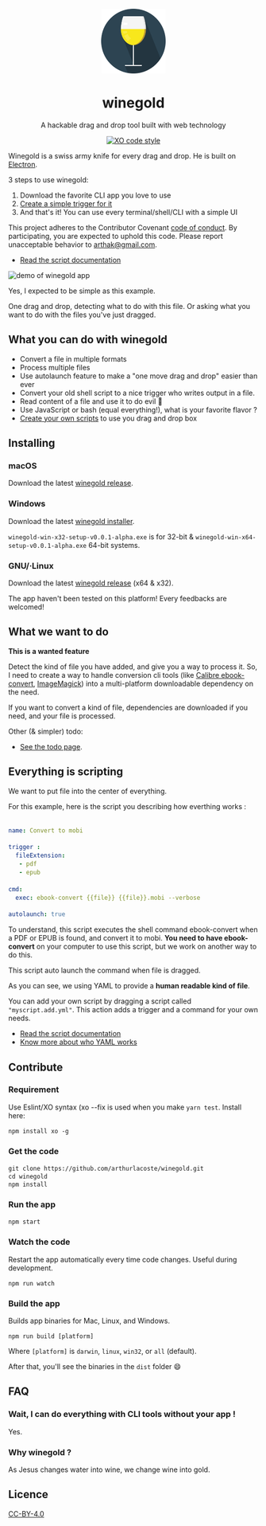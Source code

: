<p align="center">
  <img src="src/assets/img/logo.svg" height="130">
  <h1 align="center">winegold</h1>
  <p align="center">A hackable drag and drop tool built with web technology<p>
  <p align="center"><a href="https://github.com/sindresorhus/xo"><img src="https://img.shields.io/badge/code_style-XO-5ed9c7.svg" alt="XO code style"></a></p>
</p>

Winegold is a swiss army knife for every drag and drop. He is built on [Electron](https://github.com/electron/electron).

3 steps to use winegold:
1. Download the favorite CLI app you love to use
2. [Create a simple trigger for it](docs/scripts.md)
3. And that's it! You can use every terminal/shell/CLI with a simple UI

This project adheres to the Contributor Covenant [code of conduct](code-of-conduct.md).
By participating, you are expected to uphold this code. Please report unacceptable behavior to arthak@gmail.com.

- [Read the script documentation](docs/scripts.md)

![demo of winegold app](src/assets/img/demo.gif)

Yes, I expected to be simple as this example.

One drag and drop, detecting what to do with this file. Or asking what you want to do with the files you've just dragged.

## What you can do with winegold

- Convert a file in multiple formats
- Process multiple files
- Use autolaunch feature to make a "one move drag and drop" easier than ever
- Convert your old shell script to a nice trigger who writes output in a file.
- Read content of a file and use it to do evil :see_no_evil:
- Use JavaScript or bash (equal everything!), what is your favorite flavor ?
- [Create your own scripts](docs/scripts.md) to use you drag and drop box


## Installing

### macOS

Download the latest [winegold release](https://github.com/arthurlacoste/winegold/releases).


### Windows

Download the latest [winegold installer](https://github.com/arthurlacoste/winegold/releases).  

`winegold-win-x32-setup-v0.0.1-alpha.exe` is for 32-bit & `winegold-win-x64-setup-v0.0.1-alpha.exe` 64-bit systems.


### GNU/·Linux

Download the latest [winegold release](https://github.com/arthurlacoste/winegold/releases) (x64 & x32).

The app haven't been tested on this platform! Every feedbacks are welcomed!

## What we want to do

**This is a wanted feature**

Detect the kind of file you have added, and give you a way to process it. So, I need to create a way to handle conversion cli tools (like [Calibre ebook-convert](ebook-convert), [ImageMagick](https://github.com/ImageMagick/ImageMagick)) into a multi-platform downloadable dependency on the need.

If you want to convert a kind of file, dependencies are downloaded if you need, and your file is processed.

Other (& simpler) todo:

- [See the todo page](docs/todo.md).

## Everything is scripting

We want to put file into the center of everything.

For this example, here is the script you describing how everthing works :

```yaml

name: Convert to mobi

trigger :
  fileExtension:
   - pdf
   - epub

cmd:
  exec: ebook-convert {{file}} {{file}}.mobi --verbose

autolaunch: true

```

To understand, this script executes the shell command ebook-convert when a PDF or EPUB is found, and convert it to mobi. **You need to have ebook-convert** on your computer to use this script, but we work on another way to do this.

This script auto launch the command when file is dragged.

As you can see, we using YAML to provide a **human readable  kind of file**.

You can add your own script by dragging a script called `"myscript.add.yml"`. This action adds a trigger and a command for your own needs.

- [Read the script documentation](docs/scripts.md)
- [Know more about who YAML works](https://yaml.irz.fr)

## Contribute

### Requirement

Use Eslint/XO syntax (xo --fix is used when you make `yarn test`. Install here:

```
npm install xo -g
```

### Get the code

```
git clone https://github.com/arthurlacoste/winegold.git
cd winegold
npm install
```

### Run the app

```
npm start
```

### Watch the code

Restart the app automatically every time code changes. Useful during development.

```
npm run watch
```
### Build the app

Builds app binaries for Mac, Linux, and Windows.

```
npm run build [platform]
```

Where `[platform]` is `darwin`, `linux`, `win32`, or `all` (default).

After that, you'll see the binaries in the `dist` folder :smile:

## FAQ

### Wait, I can do everything with CLI tools without your app !

Yes.

### Why winegold ?

As Jesus changes water into wine, we change wine into gold.

## Licence
[CC-BY-4.0](https://creativecommons.org/licenses/by/4.0/)
